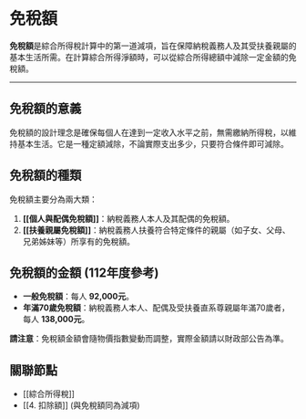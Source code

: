 # 免稅額

**免稅額**是綜合所得稅計算中的第一道減項，旨在保障納稅義務人及其受扶養親屬的基本生活所需。在計算綜合所得淨額時，可以從綜合所得總額中減除一定金額的免稅額。

---

## 免稅額的意義

免稅額的設計理念是確保每個人在達到一定收入水平之前，無需繳納所得稅，以維持基本生活。它是一種定額減除，不論實際支出多少，只要符合條件即可減除。

## 免稅額的種類

免稅額主要分為兩大類：

1.  **[[個人與配偶免稅額]]**：納稅義務人本人及其配偶的免稅額。
2.  **[[扶養親屬免稅額]]**：納稅義務人扶養符合特定條件的親屬（如子女、父母、兄弟姊妹等）所享有的免稅額。

## 免稅額的金額 (112年度參考)

-   **一般免稅額**：每人 **92,000元**。
-   **年滿70歲免稅額**：納稅義務人本人、配偶及受扶養直系尊親屬年滿70歲者，每人 **138,000元**。

**請注意**：免稅額金額會隨物價指數變動而調整，實際金額請以財政部公告為準。

## 關聯節點
- [[綜合所得稅]]
- [[4. 扣除額]] (與免稅額同為減項)

